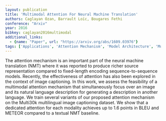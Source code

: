 ```yaml
---
layout: publication
title: 'Multimodal Attention For Neural Machine Translation'
authors: Caglayan Ozan, Barrault Loïc, Bougares Fethi
conference: "Arxiv"
year: 2016
bibkey: caglayan2016multimodal
additional_links:
  - {name: "Paper", url: "https://arxiv.org/abs/1609.03976"}
tags: ['Applications', 'Attention Mechanism', 'Model Architecture', 'Multimodal Models', 'Transformer']
---
```

The attention mechanism is an important part of the neural machine
translation (NMT) where it was reported to produce richer source representation
compared to fixed-length encoding sequence-to-sequence models. Recently, the
effectiveness of attention has also been explored in the context of image
captioning. In this work, we assess the feasibility of a multimodal attention
mechanism that simultaneously focus over an image and its natural language
description for generating a description in another language. We train several
variants of our proposed attention mechanism on the Multi30k multilingual image
captioning dataset. We show that a dedicated attention for each modality
achieves up to 1.6 points in BLEU and METEOR compared to a textual NMT
baseline.
